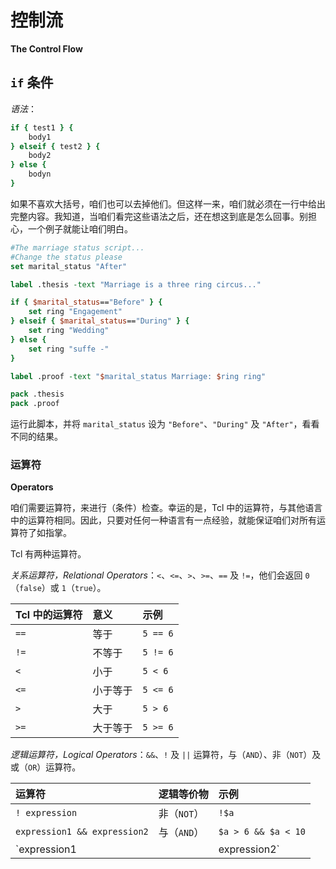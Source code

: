 # 控制流

**The Control Flow**


## `if` 条件

*语法*：

```tcl
if { test1 } {
    body1
} elseif { test2 } {
    body2
} else {
    bodyn
}
```

如果不喜欢大括号，咱们也可以去掉他们。但这样一来，咱们就必须在一行中给出完整内容。我知道，当咱们看完这些语法之后，还在想这到底是怎么回事。别担心，一个例子就能让咱们明白。



```tcl
#The marriage status script...
#Change the status please
set marital_status "After"

label .thesis -text "Marriage is a three ring circus..."

if { $marital_status=="Before" } {
    set ring "Engagement"
} elseif { $marital_status=="During" } {
    set ring "Wedding"
} else {
    set ring "suffe -"
}

label .proof -text "$marital_status Marriage: $ring ring"

pack .thesis
pack .proof
```

运行此脚本，并将 `marital_status` 设为 `"Before"`、`"During"` 及 `"After"`，看看不同的结果。


### 运算符

**Operators**

咱们需要运算符，来进行（条件）检查。幸运的是，Tcl 中的运算符，与其他语言中的运算符相同。因此，只要对任何一种语言有一点经验，就能保证咱们对所有运算符了如指掌。


Tcl 有两种运算符。


*关系运算符，Relational Operators*：`<`、`<=`、`>`、`>=`、`==` 及 `!=`，他们会返回 `0`（`false`）或 `1`（`true`）。

| Tcl 中的运算符 | 意义 | 示例 |
| :-- | :-- | :-- |
| `==` | 等于 | `5 == 6` |
| `!=` | 不等于 | `5 != 6` |
| `<` | 小于 | `5 < 6` |
| `<=` | 小于等于 | `5 <= 6` |
| `>` | 大于 | `5 > 6` |
| `>=` | 大于等于 | `5 >= 6` |

*逻辑运算符，Logical Operators*：`&&`、`!` 及 `||` 运算符，与（`AND`）、非（`NOT`）及或（`OR`）运算符。


| 运算符 | 逻辑等价物 | 示例 |
| :-- | :-- | :-- |
| `! expression` | 非（`NOT`） | `!$a` |
| `expression1 && expression2` | 与（`AND`） | `$a > 6 && $a < 10` |
| `expression1 || expression2` | 或（`OR`） | `$a != 6 || $a != 5` |
